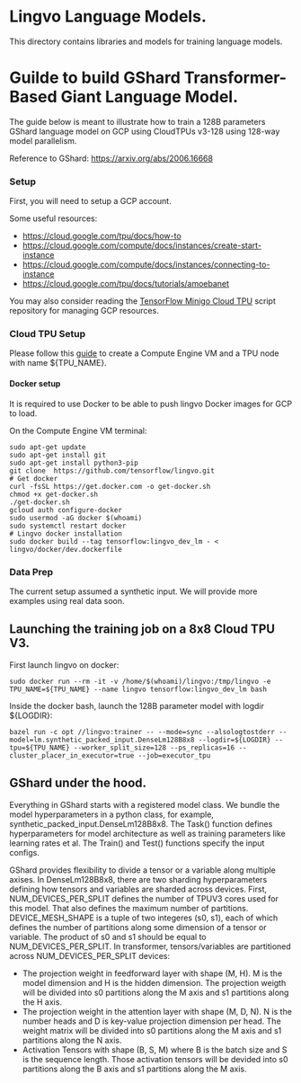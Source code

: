 # Lingvo Language Models.
This directory contains libraries and models for training language models.

# Guilde to build GShard Transformer-Based Giant Language Model.

The guide below is meant to illustrate how to train a 128B parameters GShard language model on GCP using
CloudTPUs v3-128 using 128-way model parallelism.

Reference to GShard: https://arxiv.org/abs/2006.16668

### Setup

First, you will need to setup a GCP account.

Some useful resources:

*   https://cloud.google.com/tpu/docs/how-to
*   https://cloud.google.com/compute/docs/instances/create-start-instance
*   https://cloud.google.com/compute/docs/instances/connecting-to-instance
*   https://cloud.google.com/tpu/docs/tutorials/amoebanet

You may also consider reading the
[TensorFlow Minigo Cloud TPU](https://github.com/tensorflow/minigo/tree/master/cluster)
script repository for managing GCP resources.


### Cloud TPU Setup

Please follow this [guide](https://cloud.google.com/tpu/docs/creating-deleting-tpus?hl=en#ctpu_4)
to create a Compute Engine VM and a TPU node with name ${TPU_NAME}.

#### Docker setup
It is required to use Docker to be able to push lingvo Docker images for GCP to load.

On the Compute Engine VM terminal:

    sudo apt-get update
    sudo apt-get install git
    sudo apt-get install python3-pip
    git clone  https://github.com/tensorflow/lingvo.git
    # Get docker
    curl -fsSL https://get.docker.com -o get-docker.sh
    chmod +x get-docker.sh
    ./get-docker.sh
    gcloud auth configure-docker
    sudo usermod -aG docker $(whoami)
    sudo systemctl restart docker
    # Lingvo docker installation
    sudo docker build --tag tensorflow:lingvo_dev_lm - < lingvo/docker/dev.dockerfile

### Data Prep
The current setup assumed a synthetic input. We will provide more examples using real data soon.

## Launching the training job on a 8x8 Cloud TPU V3.
First launch lingvo on docker:

    sudo docker run --rm -it -v /home/$(whoami)/lingvo:/tmp/lingvo -e TPU_NAME=${TPU_NAME} --name lingvo tensorflow:lingvo_dev_lm bash

Inside the docker bash, launch the 128B parameter model with logdir ${LOGDIR}:

    bazel run -c opt //lingvo:trainer -- --mode=sync --alsologtostderr --model=lm.synthetic_packed_input.DenseLm128B8x8 --logdir=${LOGDIR} --tpu=${TPU_NAME} --worker_split_size=128 --ps_replicas=16 --cluster_placer_in_executor=true --job=executor_tpu

## GShard under the hood.
Everything in GShard starts with a registered model class. We bundle the model hyperparameters in a python class, for example, synthetic_packed_input.DenseLm128B8x8. The Task() function defines hyperparameters for model architecture as well as training parameters like learning rates et al. The Train() and Test() functions specify the input configs.

GShard provides flexibility to divide a tensor or a variable along multiple axises. In DenseLm128B8x8, there are two sharding hyperparameters defining how tensors and variables are sharded across devices. First, NUM_DEVICES_PER_SPLIT defines the number of TPUV3 cores used for this model. That also defines the maximum number of partitions. DEVICE_MESH_SHAPE is a tuple of two integeres (s0, s1), each of which defines the number of partitions along some dimension of a tensor or variable. The product of s0 and s1 should be equal to NUM_DEVICES_PER_SPLIT. In transformer, tensors/variables are partitioned across NUM_DEVICES_PER_SPLIT devices:

* The projection weight in feedforward layer with shape (M, H). M is the model dimension and H is the hidden dimension. The projection weigth will be divided into s0 partitions along the M axis and s1 partitions along the H axis.
* The projection weight in the attention layer with shape (M, D, N). N is the number heads and D is key-value projection dimension per head. The weight matrix will be divided into s0 partitions along the M axis and s1 partitions along the N axis.
* Activation Tensors with shape (B, S, M) where B is the batch size and S is the sequence length. Those activation tensors will be devided into s0 partitions along the B axis and s1 partitions along the M axis.
